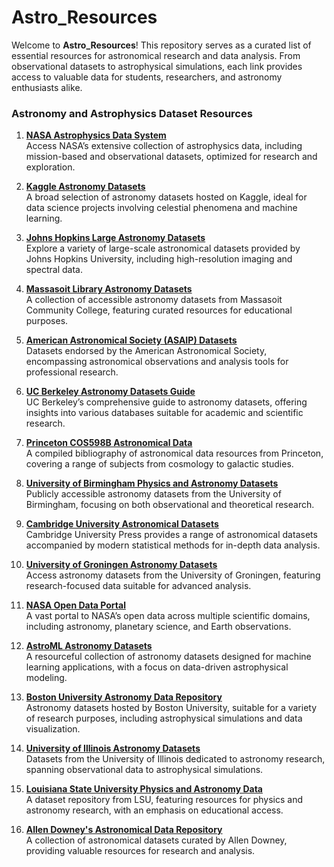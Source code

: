 
# Astro_Resources

Welcome to **Astro_Resources**! This repository serves as a curated list of essential resources for astronomical research and data analysis. From observational datasets to astrophysical simulations, each link provides access to valuable data for students, researchers, and astronomy enthusiasts alike.



### Astronomy and Astrophysics Dataset Resources

1. **[NASA Astrophysics Data System](https://science.data.nasa.gov/astrophysics-data/)**  
   Access NASA’s extensive collection of astrophysics data, including mission-based and observational datasets, optimized for research and exploration.

2. **[Kaggle Astronomy Datasets](https://www.kaggle.com/datasets?tags=7401-Astronomy)**  
   A broad selection of astronomy datasets hosted on Kaggle, ideal for data science projects involving celestial phenomena and machine learning.

3. **[Johns Hopkins Large Astronomy Datasets](https://sites.krieger.jhu.edu/astronomy/large-datasets/)**  
   Explore a variety of large-scale astronomical datasets provided by Johns Hopkins University, including high-resolution imaging and spectral data.

4. **[Massasoit Library Astronomy Datasets](https://library.massasoit.edu/astronomy/datasets)**  
   A collection of accessible astronomy datasets from Massasoit Community College, featuring curated resources for educational purposes.

5. **[American Astronomical Society (ASAIP) Datasets](https://asaip.psu.edu/resources/datasets/)**  
   Datasets endorsed by the American Astronomical Society, encompassing astronomical observations and analysis tools for professional research.

6. **[UC Berkeley Astronomy Datasets Guide](https://guides.lib.berkeley.edu/c.php?g=49013&p=315440)**  
   UC Berkeley’s comprehensive guide to astronomy datasets, offering insights into various databases suitable for academic and scientific research.

7. **[Princeton COS598B Astronomical Data](https://www.cs.princeton.edu/courses/archive/spr04/cos598B/bib/BrunnerDPS.pdf)**  
   A compiled bibliography of astronomical data resources from Princeton, covering a range of subjects from cosmology to galactic studies.

8. **[University of Birmingham Physics and Astronomy Datasets](https://research.birmingham.ac.uk/en/organisations/physics-and-astronomy/datasets/)**  
   Publicly accessible astronomy datasets from the University of Birmingham, focusing on both observational and theoretical research.

9. **[Cambridge University Astronomical Datasets](https://www.cambridge.org/core/books/abs/modern-statistical-methods-for-astronomy/astronomical-datasets/270F637DCB787141EC214B179E006349)**  
   Cambridge University Press provides a range of astronomical datasets accompanied by modern statistical methods for in-depth data analysis.

10. **[University of Groningen Astronomy Datasets](https://research.rug.nl/en/organisations/astronomy/datasets/)**  
    Access astronomy datasets from the University of Groningen, featuring research-focused data suitable for advanced analysis.

11. **[NASA Open Data Portal](https://data.nasa.gov/)**  
    A vast portal to NASA’s open data across multiple scientific domains, including astronomy, planetary science, and Earth observations.

12. **[AstroML Astronomy Datasets](https://www.astroml.org/examples/datasets/index.html)**  
    A resourceful collection of astronomy datasets designed for machine learning applications, with a focus on data-driven astrophysical modeling.

13. **[Boston University Astronomy Data Repository](https://open.bu.edu/handle/2144/41270)**  
    Astronomy datasets hosted by Boston University, suitable for a variety of research purposes, including astrophysical simulations and data visualization.

14. **[University of Illinois Astronomy Datasets](https://experts.illinois.edu/en/organisations/astronomy/datasets/)**  
    Datasets from the University of Illinois dedicated to astronomy research, spanning observational data to astrophysical simulations.

15. **[Louisiana State University Physics and Astronomy Data](https://repository.lsu.edu/physics_astronomy_data/)**  
    A dataset repository from LSU, featuring resources for physics and astronomy research, with an emphasis on educational access.

16. **[Allen Downey's Astronomical Data Repository](https://github.com/AllenDowney/AstronomicalData)**  
    A collection of astronomical datasets curated by Allen Downey, providing valuable resources for research and analysis.


